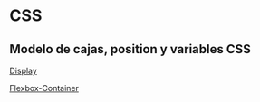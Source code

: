 # CSS

## Modelo de cajas, position y variables CSS

[Display](https://www.w3schools.com/css/css_display_visibility.asp)

[Flexbox-Container](https://www.w3schools.com/css/css3_flexbox_container.asp)

